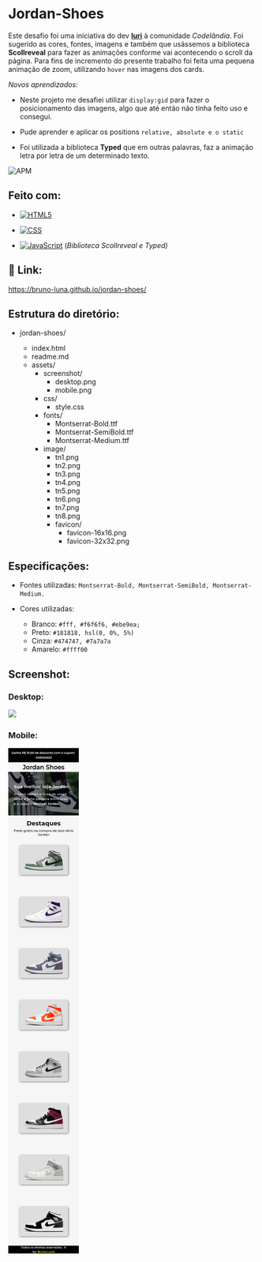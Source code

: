 # **Jordan-Shoes**

Este desafio foi uma iniciativa do dev [**Iuri**](https://github.com/iuricode) à comunidade *Codelândia*. Foi sugerido as cores, fontes, imagens e também que usássemos a biblioteca  **Scollreveal** para fazer as animações conforme vai acontecendo o scroll da página. Para fins de incremento do presente trabalho foi feita uma pequena animação de zoom, utilizando `hover` nas imagens dos cards. 

*Novos aprendizados:*

* Neste projeto me desafiei utilizar `display:gid` para fazer o posicionamento das imagens, algo que até então não tinha feito uso e consegui. 

* Pude aprender e aplicar os positions `relative, absolute e o static` 

* Foi utilizada a biblioteca **Typed** que em outras palavras, faz a animação letra por letra de um determinado texto.



![APM](https://camo.githubusercontent.com/2b5be4f21ba05bac285e81a1a1f11036ee50ca3bb9b2b7b00a3cd1cf0589b2fc/68747470733a2f2f696d672e736869656c64732e696f2f61706d2f6c2f76696d2d6d6f64653f636f6c6f723d626c7565)

## Feito com:

- [![HTML5](https://camo.githubusercontent.com/3fd58db04ae96181db91ff9cee08bca4ca6db9db8dd38f2063f26781eaeb67e4/68747470733a2f2f696d672e736869656c64732e696f2f62616467652f2d48544d4c352d3030303030303f7374796c653d666c6174266c6f676f3d68746d6c35)](https://camo.githubusercontent.com/3fd58db04ae96181db91ff9cee08bca4ca6db9db8dd38f2063f26781eaeb67e4/68747470733a2f2f696d672e736869656c64732e696f2f62616467652f2d48544d4c352d3030303030303f7374796c653d666c6174266c6f676f3d68746d6c35)

- [![CSS](https://camo.githubusercontent.com/d738d76484d50c8345c2d01e39364b707285bc7936140858e7909dfe6424efb2/68747470733a2f2f696d672e736869656c64732e696f2f62616467652f2d4353532d3035313232413f7374796c653d666c6174266c6f676f3d43535333266c6f676f436f6c6f723d313537324236)](https://camo.githubusercontent.com/d738d76484d50c8345c2d01e39364b707285bc7936140858e7909dfe6424efb2/68747470733a2f2f696d672e736869656c64732e696f2f62616467652f2d4353532d3035313232413f7374796c653d666c6174266c6f676f3d43535333266c6f676f436f6c6f723d313537324236)

- [![JavaScript](https://camo.githubusercontent.com/ddbeaac0298ab7864fff9ed11ff78cc48623e4ff75b6ba770ceeb80fb2aa9685/68747470733a2f2f696d672e736869656c64732e696f2f62616467652f2d4a6176615363726970742d3030303030303f7374796c653d666c6174266c6f676f3d6a617661736372697074)](https://camo.githubusercontent.com/ddbeaac0298ab7864fff9ed11ff78cc48623e4ff75b6ba770ceeb80fb2aa9685/68747470733a2f2f696d672e736869656c64732e696f2f62616467652f2d4a6176615363726970742d3030303030303f7374796c653d666c6174266c6f676f3d6a617661736372697074) (*Biblioteca Scollreveal e Typed)*

  

## :tada:  Link:

https://bruno-luna.github.io/jordan-shoes/

## Estrutura do diretório:

- jordan-shoes/

  - index.html
  - readme.md
  - assets/
    - screenshot/
      - desktop.png
      - mobile.png
    - css/
      - style.css
    - fonts/
      - Montserrat-Bold.ttf
      - Montserrat-SemiBold.ttf
      - Montserrat-Medium.ttf
    - image/
      - tn1.png
      - tn2.png
      - tn3.png
      - tn4.png
      - tn5.png
      - tn6.png
      - tn7.png
      - tn8.png
      - favicon/
        - favicon-16x16.png
        - favicon-32x32.png

  

## Especificações:

- Fontes utilizadas: `Montserrat-Bold, Montserrat-SemiBold, Montserrat-Medium.`

- Cores utilizadas:  

  - Branco: `#fff, #f6f6f6, #ebe9ea; `
  - Preto: `#181818, hsl(0, 0%, 5%)`
  - Cinza: `#474747, #7a7a7a `
  - Amarelo: `#ffff00`

  


## Screenshot: 

### Desktop:

![](https://github.com/Bruno-Luna/jordan-shoes/blob/master/assets/screenshot/desktop.png)

### Mobile:

![](https://github.com/Bruno-Luna/jordan-shoes/blob/master/assets/screenshot/mobile.png)

